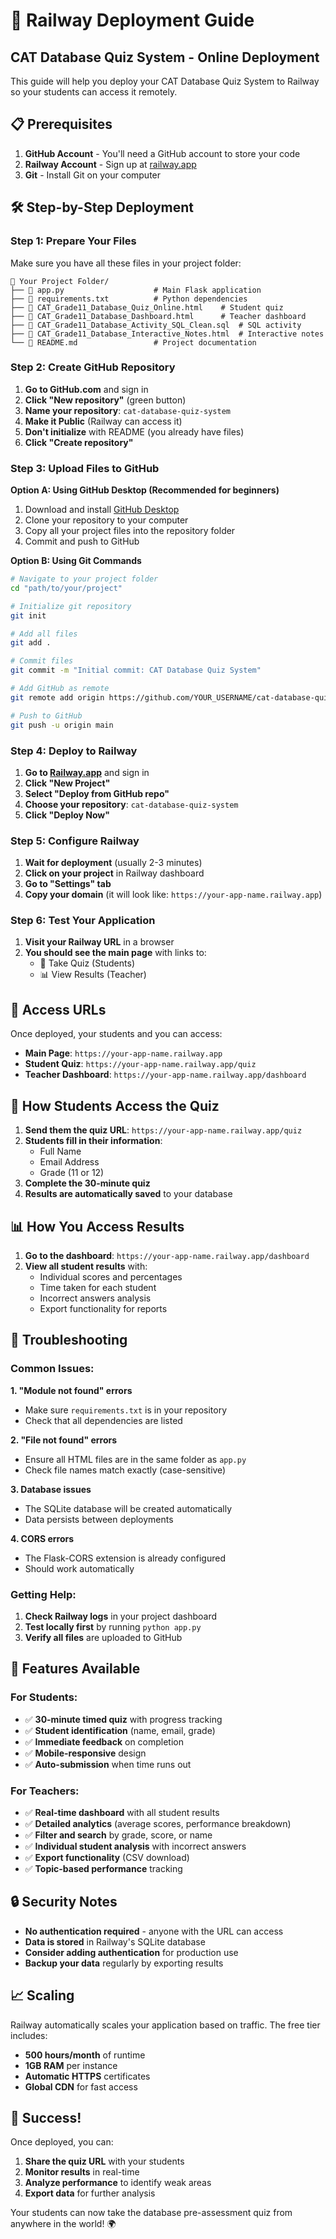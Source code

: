 # 🚀 Railway Deployment Guide

## CAT Database Quiz System - Online Deployment

This guide will help you deploy your CAT Database Quiz System to Railway so your students can access it remotely.

## 📋 Prerequisites

1. **GitHub Account** - You'll need a GitHub account to store your code
2. **Railway Account** - Sign up at [railway.app](https://railway.app)
3. **Git** - Install Git on your computer

## 🛠️ Step-by-Step Deployment

### Step 1: Prepare Your Files

Make sure you have all these files in your project folder:

```
📁 Your Project Folder/
├── 📄 app.py                    # Main Flask application
├── 📄 requirements.txt          # Python dependencies
├── 📄 CAT_Grade11_Database_Quiz_Online.html    # Student quiz
├── 📄 CAT_Grade11_Database_Dashboard.html      # Teacher dashboard
├── 📄 CAT_Grade11_Database_Activity_SQL_Clean.sql  # SQL activity
├── 📄 CAT_Grade11_Database_Interactive_Notes.html  # Interactive notes
└── 📄 README.md                 # Project documentation
```

### Step 2: Create GitHub Repository

1. **Go to GitHub.com** and sign in
2. **Click "New repository"** (green button)
3. **Name your repository**: `cat-database-quiz-system`
4. **Make it Public** (Railway can access it)
5. **Don't initialize** with README (you already have files)
6. **Click "Create repository"**

### Step 3: Upload Files to GitHub

**Option A: Using GitHub Desktop (Recommended for beginners)**

1. Download and install [GitHub Desktop](https://desktop.github.com/)
2. Clone your repository to your computer
3. Copy all your project files into the repository folder
4. Commit and push to GitHub

**Option B: Using Git Commands**

```bash
# Navigate to your project folder
cd "path/to/your/project"

# Initialize git repository
git init

# Add all files
git add .

# Commit files
git commit -m "Initial commit: CAT Database Quiz System"

# Add GitHub as remote
git remote add origin https://github.com/YOUR_USERNAME/cat-database-quiz-system.git

# Push to GitHub
git push -u origin main
```

### Step 4: Deploy to Railway

1. **Go to [Railway.app](https://railway.app)** and sign in
2. **Click "New Project"**
3. **Select "Deploy from GitHub repo"**
4. **Choose your repository**: `cat-database-quiz-system`
5. **Click "Deploy Now"**

### Step 5: Configure Railway

1. **Wait for deployment** (usually 2-3 minutes)
2. **Click on your project** in Railway dashboard
3. **Go to "Settings" tab**
4. **Copy your domain** (it will look like: `https://your-app-name.railway.app`)

### Step 6: Test Your Application

1. **Visit your Railway URL** in a browser
2. **You should see the main page** with links to:
   - 📝 Take Quiz (Students)
   - 📊 View Results (Teacher)

## 🔗 Access URLs

Once deployed, your students and you can access:

- **Main Page**: `https://your-app-name.railway.app`
- **Student Quiz**: `https://your-app-name.railway.app/quiz`
- **Teacher Dashboard**: `https://your-app-name.railway.app/dashboard`

## 📱 How Students Access the Quiz

1. **Send them the quiz URL**: `https://your-app-name.railway.app/quiz`
2. **Students fill in their information**:
   - Full Name
   - Email Address
   - Grade (11 or 12)
3. **Complete the 30-minute quiz**
4. **Results are automatically saved** to your database

## 📊 How You Access Results

1. **Go to the dashboard**: `https://your-app-name.railway.app/dashboard`
2. **View all student results** with:
   - Individual scores and percentages
   - Time taken for each student
   - Incorrect answers analysis
   - Export functionality for reports

## 🔧 Troubleshooting

### Common Issues:

**1. "Module not found" errors**
- Make sure `requirements.txt` is in your repository
- Check that all dependencies are listed

**2. "File not found" errors**
- Ensure all HTML files are in the same folder as `app.py`
- Check file names match exactly (case-sensitive)

**3. Database issues**
- The SQLite database will be created automatically
- Data persists between deployments

**4. CORS errors**
- The Flask-CORS extension is already configured
- Should work automatically

### Getting Help:

1. **Check Railway logs** in your project dashboard
2. **Test locally first** by running `python app.py`
3. **Verify all files** are uploaded to GitHub

## 🎯 Features Available

### For Students:
- ✅ **30-minute timed quiz** with progress tracking
- ✅ **Student identification** (name, email, grade)
- ✅ **Immediate feedback** on completion
- ✅ **Mobile-responsive** design
- ✅ **Auto-submission** when time runs out

### For Teachers:
- ✅ **Real-time dashboard** with all student results
- ✅ **Detailed analytics** (average scores, performance breakdown)
- ✅ **Filter and search** by grade, score, or name
- ✅ **Individual student analysis** with incorrect answers
- ✅ **Export functionality** (CSV download)
- ✅ **Topic-based performance** tracking

## 🔒 Security Notes

- **No authentication required** - anyone with the URL can access
- **Data is stored** in Railway's SQLite database
- **Consider adding authentication** for production use
- **Backup your data** regularly by exporting results

## 📈 Scaling

Railway automatically scales your application based on traffic. The free tier includes:
- **500 hours/month** of runtime
- **1GB RAM** per instance
- **Automatic HTTPS** certificates
- **Global CDN** for fast access

## 🎉 Success!

Once deployed, you can:
1. **Share the quiz URL** with your students
2. **Monitor results** in real-time
3. **Analyze performance** to identify weak areas
4. **Export data** for further analysis

Your students can now take the database pre-assessment quiz from anywhere in the world! 🌍
